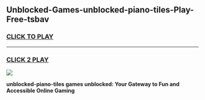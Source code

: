 
## Unblocked-Games-unblocked-piano-tiles-Play-Free-tsbav
<h3>
<a href="https://premium76.site?title=unblocked-piano-tiles&ref=18A1">CLICK TO PLAY</a></h3>
<hr>

<h3>
<a href="https://premium76.site?title=unblocked-piano-tiles&ref=18A1">CLICK 2 PLAY</a>
  
</h3>

<a href="https://premium76.site?title=unblocked-piano-tiles&ref=18A1"><img src="https://clearcache.store/games.png"></a>


**unblocked-piano-tiles games unblocked: Your Gateway to Fun and Accessible Online Gaming**
